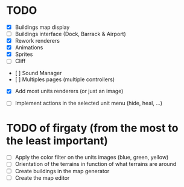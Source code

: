 TODO
====

- [x] Buildings map display
- [ ] Buildings interface (Dock, Barrack & Airport)
- [x] Rework renderers
- [x] Animations
- [x] Sprites
- [ ] Cliff
- [ ] Sound Manager
- [ ] Multiples pages (multiple controllers)
- [x] Add most units renderers (or just an image)
- [ ] Implement actions in the selected unit menu (hide, heal, ...)


TODO of firgaty (from the most to the least important)
====

- [ ] Apply the color filter on the units images (blue, green, yellow)
- [ ] Orientation of the terrains in function of what terrains are around
- [ ] Create buildings in the map generator
- [ ] Create the map editor

